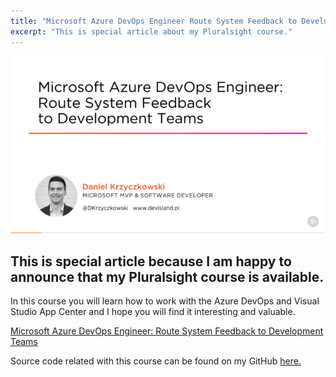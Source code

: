 ```yaml
---
title: "Microsoft Azure DevOps Engineer Route System Feedback to Development Teams"
excerpt: "This is special article about my Pluralsight course."
---
```


<p align="center">
<img src="/images/devisland/article26/assets/PluralsightCourseAzureDevOps1.png?raw=true" alt="How to inject Azure Key Vault secrets in the Azure DevOps CI/CD pipelines"/>
</p>

## This is special article because I am happy to announce that my Pluralsight course is available.

In this course you will learn how to work with the Azure DevOps and Visual Studio App Center and I hope you will find it interesting and valuable.

[Microsoft Azure DevOps Engineer: Route System Feedback to Development Teams](https://www.pluralsight.com/courses/microsoft-azure-route-system-feedback-dev-teams)

Source code related with this course can be found on my GitHub [here.](https://github.com/Daniel-Krzyczkowski/Pluralsight)
